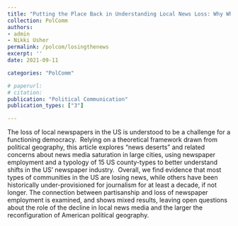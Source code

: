 ```yaml
---
title: "Putting the Place Back in Understanding Local News Loss: Why Where the News is Lost (and how we measure it) Matters (Forthcoming at $Political$ $Communication$)"
collection: PolComm
authors: 
- admin
- Nikki Usher
permalink: /polcom/losingthenews
excerpt: ''
date: 2021-09-11

categories: "PolComm"

# paperurl: 
# citation:
publication: "Political Communication"
publication_types: ["3"]

---
```


The loss of local newspapers in the US is understood to be a challenge for a functioning democracy.  Relying on a theoretical framework drawn from political geography, this article explores “news deserts” and related concerns about news media saturation in large cities, using newspaper employment and a typology of 15 US county-types to better understand shifts in the US’ newspaper industry.  Overall, we find evidence that most types of communities in the US are losing news, while others have been historically under-provisioned for journalism for at least a decade, if not longer. The connection between partisanship and loss of newspaper employment is examined, and shows mixed results, leaving open questions about the role of the decline in local news media and the larger the reconfiguration of American political geography.  
